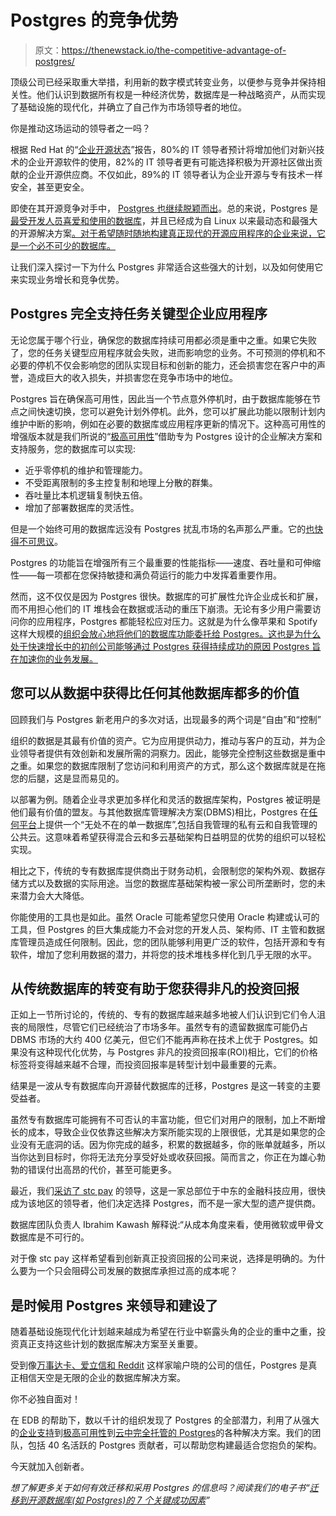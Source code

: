 # Postgres 的竞争优势

> 原文：<https://thenewstack.io/the-competitive-advantage-of-postgres/>

顶级公司已经采取重大举措，利用新的数字模式转变业务，以便参与竞争并保持相关性。他们认识到数据所有权是一种经济优势，数据库是一种战略资产，从而实现了基础设施的现代化，并确立了自己作为市场领导者的地位。

你是推动这场运动的领导者之一吗？

根据 Red Hat 的“[企业开源状态](https://www.redhat.com/rhdc/managed-files/rh-enterprise-open-source-report-f31123-202202.pdf)”报告，80%的 IT 领导者预计将增加他们对新兴技术的企业开源软件的使用，82%的 IT 领导者更有可能选择积极为开源社区做出贡献的企业开源供应商。不仅如此，89%的 IT 领导者认为企业开源与专有技术一样安全，甚至更安全。

即使在其开源竞争对手中， [Postgres 也继续脱颖而出](https://www.enterprisedb.com/blog/how-postgres-disrupting-global-database-market)。总的来说，Postgres 是[最受开发人员喜爱和使用的数据库](https://insights.stackoverflow.com/survey/2021)，并且已经成为自 Linux 以来最动态和最强大的开源解决方案[。对于希望随时随地构建真正现代的开源应用程序的企业来说，它是一个必不可少的数据库。](https://thenewstack.io/the-slow-climb-of-postgres-and-the-value-of-persistence/)

让我们深入探讨一下为什么 Postgres 非常适合这些强大的计划，以及如何使用它来实现业务增长和竞争优势。

## Postgres 完全支持任务关键型企业应用程序

无论您属于哪个行业，确保您的数据库持续可用都必须是重中之重。如果它失败了，您的任务关键型应用程序就会失败，进而影响您的业务。不可预测的停机和不必要的停机不仅会影响您的团队实现目标和创新的能力，还会损害您在客户中的声誉，造成巨大的收入损失，并损害您在竞争市场中的地位。

Postgres 旨在确保高可用性，因此当一个节点意外停机时，由于数据库能够在节点之间快速切换，您可以避免计划外停机。此外，您可以扩展此功能以限制计划内维护中断的影响，例如在必要的数据库或应用程序更新的情况下。这种高可用性的增强版本就是我们所说的“[极高可用性](https://www.enterprisedb.com/blog/how-achieve-five-nines-database-extreme-high-availability-integral-part-any-oracle-replacement)”借助专为 Postgres 设计的企业解决方案和支持服务，您的数据库可以实现:

*   近乎零停机的维护和管理能力。
*   不受距离限制的多主控复制和地理上分散的群集。
*   吞吐量比本机逻辑复制快五倍。
*   增加了部署数据库的灵活性。

但是一个始终可用的数据库远没有 Postgres 扰乱市场的名声那么严重。它的[也快得不可思议](https://thenewstack.io/postgresql-v14-is-faster-and-friendly-to-developers/)。

Postgres 的功能旨在增强所有三个最重要的性能指标——速度、吞吐量和可伸缩性——每一项都在您保持敏捷和满负荷运行的能力中发挥着重要作用。

然而，这不仅仅是因为 Postgres 很快。数据库的可扩展性允许企业成长和扩展，而不用担心他们的 IT 堆栈会在数据或活动的重压下崩溃。无论有多少用户需要访问你的应用程序，Postgres 都能轻松应对压力。这就是为什么像苹果和 Spotify 这样大规模的[组织会放心地将他们的数据库功能委托给 Postgres。这也是为什么处于快速增长中的](https://www.enterprisedb.com/blog/innovative-banking-fintech-and-industry-titans-have-one-shared-secret-postgres-database)[初创公司能够通过 Postgres 获得持续成功的原因 Postgres 旨在加速你的业务发展。](https://www.enterprisedb.com/blog/autouncle-goes-startup-industry-mainstay-postgres-very-start)

## 您可以从数据中获得比任何其他数据库都多的价值

回顾我们与 Postgres 新老用户的多次对话，出现最多的两个词是“自由”和“控制”

组织的数据是其最有价值的资产。它为应用提供动力，推动与客户的互动，并为企业领导者提供有效创新和发展所需的洞察力。因此，能够完全控制这些数据是重中之重。如果您的数据库限制了您访问和利用资产的方式，那么这个数据库就是在拖您的后腿，这是显而易见的。

以部署为例。随着企业寻求更加多样化和灵活的数据库架构，Postgres 被证明是他们最有价值的盟友。与其他数据库管理解决方案(DBMS)相比，Postgres 在[任何平台](https://thenewstack.io/tutorial-deploy-postgresql-on-kubernetes-running-the-openebs-storage-engine/)上提供一个“无处不在的单一数据库”,包括自我管理的私有云和自我管理的公共云。这意味着希望获得混合云和多云基础架构日益明显的优势的组织可以轻松实现。

相比之下，传统的专有数据库提供商出于财务动机，会限制您的架构外观、数据存储方式以及数据的实际用途。当您的数据库基础架构被一家公司所垄断时，您的未来潜力会大大降低。

你能使用的工具也是如此。虽然 Oracle 可能希望您只使用 Oracle 构建或认可的工具，但 Postgres 的巨大集成能力不会对您的开发人员、架构师、IT 主管和数据库管理员造成任何限制。因此，您的团队能够利用更广泛的软件，包括开源和专有软件，增加了您利用数据的潜力，并将您的技术堆栈多样化到几乎无限的水平。

## 从传统数据库的转变有助于您获得非凡的投资回报

正如上一节所讨论的，传统的、专有的数据库越来越多地被人们认识到它们令人沮丧的局限性，尽管它们已经统治了市场多年。虽然专有的遗留数据库可能仍占 DBMS 市场的大约 400 亿美元，但它们不能再声称在技术上优于 Postgres。如果没有这种现代化优势，与 Postgres 非凡的投资回报率(ROI)相比，它们的价格标签将变得越来越不合理，而投资回报率是转型计划中最重要的元素。

结果是一波从专有数据库向开源替代数据库的迁移，Postgres 是这一转变的主要受益者。

虽然专有数据库可能拥有不可否认的丰富功能，但它们对用户的限制，加上不断增长的成本，导致企业仅依靠这些解决方案所能实现的上限很低，尤其是如果您的企业没有无底洞的话。因为你完成的越多，积累的数据越多，你的账单就越多，所以当你达到目标时，你将无法充分享受好处或收获回报。简而言之，你正在为雄心勃勃的错误付出高昂的代价，甚至可能更多。

最近，我们[采访了 stc pay](https://www.enterprisedb.com/blog/stc-pay-builds-leading-fintech-app-middle-east-market-help-postgres-and-edb) 的领导，这是一家总部位于中东的金融科技应用，很快成为该地区的领导者，他们决定选择 Postgres，而不是一家大型的遗产提供商。

数据库团队负责人 Ibrahim Kawash 解释说:“从成本角度来看，使用微软或甲骨文数据库是不可行的。

对于像 stc pay 这样希望看到创新真正投资回报的公司来说，选择是明确的。为什么要为一个只会阻碍公司发展的数据库承担过高的成本呢？

## 是时候用 Postgres 来领导和建设了

随着基础设施现代化计划越来越成为希望在行业中崭露头角的企业的重中之重，投资真正支持这些计划的数据库解决方案至关重要。

受到像[万事达卡、爱立信和 Reddit](https://www.enterprisedb.com/blog/why-mastercards-secret-zero-downtime-postgres) 这样家喻户晓的公司的信任，Postgres 是真正相信天空是无限的企业的数据库解决方案。

你不必独自面对！

在 EDB 的帮助下，数以千计的组织发现了 Postgres 的全部潜力，利用了从强大的[企业支持](https://www.enterprisedb.com/products/edb-community-360)到[极高可用性](https://www.enterprisedb.com/products/bidirectional-replication-bdr-postgresql-database)到[云中完全托管的 Postgres](https://www.enterprisedb.com/products/biganimal-cloud-postgresql)的各种解决方案。我们的团队，包括 40 名活跃的 Postgres 贡献者，可以帮助您构建最适合您抱负的架构。

今天就加入创新者。

*想了解更多关于如何有效迁移和采用 Postgres 的信息吗？阅读我们的电子书“[迁移到开源数据库(如 Postgres)的 7 个关键成功因素](https://info.enterprisedb.com/7-critical-success-factors-for-moving-to-open-source-databases_01-registration-page.html)”*

<svg xmlns:xlink="http://www.w3.org/1999/xlink" viewBox="0 0 68 31" version="1.1"><title>Group</title> <desc>Created with Sketch.</desc></svg>